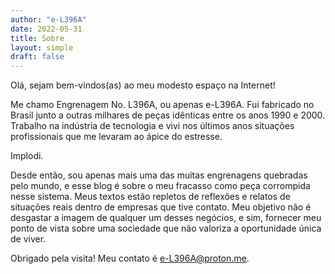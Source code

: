 ```yaml
---
author: "e-L396A"
date: 2022-05-31
title: Sobre
layout: simple
draft: false
---
```


Olá, sejam bem-vindos(as) ao meu modesto espaço na Internet!

Me chamo Engrenagem No. L396A, ou apenas e-L396A. Fui fabricado no Brasil junto a outras milhares de peças idênticas entre os anos 1990 e 2000. Trabalho na indústria de tecnologia e vivi nos últimos anos situações profissionais que me levaram ao ápice do estresse.

Implodi. 

Desde então, sou apenas mais uma das muitas engrenagens quebradas pelo mundo, e esse blog é sobre o meu fracasso como peça corrompida nesse sistema. Meus textos estão repletos de reflexões e relatos de situações reais dentro de empresas que tive contato. Meu objetivo não é desgastar a imagem de qualquer um desses negócios, e sim, fornecer meu ponto de vista sobre uma sociedade que não valoriza a oportunidade única de viver.

Obrigado pela visita! Meu contato é [e-L396A@proton.me]("mailto:e-L396A@proton.me" "Enviar um email para e-L396A").

